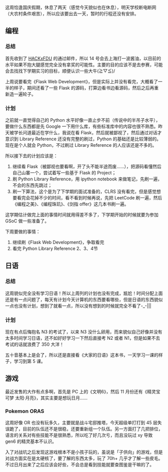   

这周恰逢国庆假期，休息了两天（感觉今天貌似也在休息），明天学校断电断网（大农村条件艰苦），所以应该要出去一天，暂时的行程还没有安排。

## 编程

### 总结

首先收到了 [HACKxFDU](http://fdu.hackx.org/#/) 的通过邮件，所以 14 号会去上海打一波酱油，以目前的水平如果不抱大腿感觉完全没有拿奖的可能性。主要的目的应该不是去参赛，可能会去找找下学期实习的目标，顺便认识一些大牛(≧▽≦)/

上周说要看完《Flask Web Development》，但是实际上并没有看完，大概看了一半的样子，期间还看了一些 Flask 的源码，打算边看书边看源码，然后之后再重新造一遍轮子。

### 计划

之前就一直觉得自己的 Python 水平好像一直止步不前（传说中的半吊子水平），要做什么东西都是先 Google 一下用什么库，有些标准库中的内容也很不熟悉。昨天被学长问道最近在学什么，我说在看 Flask，然后就被鄙视了，然后通过对话才意识到 Library Reference 还没有完整的刷过，Python 的基础还是比较薄弱的。现在是个人就会 Python，不过刷过 Library Reference 的人应该还是不多的。

所以接下去的计划应该是：

1. 继续看 Flask（被鄙视也要看啊，开了头不能半途而废……），把源码看懂然后自己山寨一个，尝试着写一些基于 Flask 的 Project；
2. 刷 Python Library Reference，用 ipython notebook 来做笔记，先刷一遍，不会的东西先跳过；
3. 刷一下算法，这个是为了下学期的面试准备的，CLRS 没有看完，但是感觉想要看完会花掉不少的时间，看不看到时候再说，先把 LeetCode 刷一遍，然后《编程之美》、《编程珠玑》、《剑指 offer》这几本书刷一遍。

这学期估计做完上面的事情时间就用得差不多了，下学期开始的时候就要为参加 GSoC 做一些准备了。

下周要做的事情：

1. 继续刷《Flask Web Development》，争取看完
2. 看完 Python Library Reference 2、3、4节

## 日语

### 总结

这周貌似完全没有学习日语！所以上周列的计划也没有完成，尴尬！时间分配上面还是有一点问题了，每天有计划今天计算机的东西要看哪些，但是日语的东西貌似一点也没有计划，想到了就看一点，所以没有想到的时候就完全不看了-_-|||

### 计划

现在有点后悔抱名 N3 的考试了，以来 N3 没什么卵用，而来貌似自己好像并没有太多时间学习日语，还不如好好学习一下然后直接考 N2 或者 N1，但是如果不去考试的话就浪费了 350 大洋！

五十音基本上是会了，所以还是直接看《大家的日语》这本书，一天学习一课的样子，学习到第 5 课。

## 游戏

最近发售的大作有点多啊，首先是 PC 上的《文明6》，然后 11 月份还有《精灵宝可梦 太阳·月亮》，其实主要是想玩日月……

### Pokemon ORAS

这周好像 OR 也没有玩多久，主要就是战斗宅邸推塔，今天超级单打打到 45 层失误跪了，目前的队伍还不是很稳，还要重新组一个队伍。另一方面打了几把排位，语言的关系对有些技能不是很熟悉，所以吃了好几次亏，而且没玩过 xy 导致 gen6 的精灵基本不认识。

入了对战坑之后发现这游戏根本不是小孩子玩的，虽说是「子供向」的游戏，但是对战方面实在是太硬核了，要了解的东西太多，玩了 70h+ 几乎才了解一些皮毛。不过日月出来了之后应该会好些，不会总是看到技能就要查图鉴是干嘛的了。

